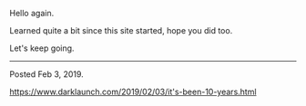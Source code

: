 Hello again.

Learned quite a bit since this site started, hope you did too.

Let's keep going.

---

Posted Feb 3, 2019.

https://www.darklaunch.com/2019/02/03/it's-been-10-years.html